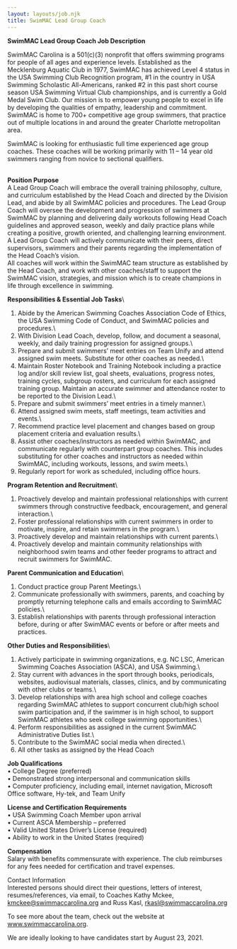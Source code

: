 ```yaml
---
layout: layouts/job.njk
title: SwimMAC Lead Group Coach
---
```

<!--StartFragment-->

**SwimMAC Lead Group Coach Job Description**

SwimMAC Carolina is a 501(c)(3) nonprofit that offers swimming programs for people of all ages and experience levels. Established as the Mecklenburg Aquatic Club in 1977, SwimMAC has achieved Level 4 status in the USA Swimming Club Recognition program, #1 in the country in USA Swimming Scholastic All-Americans, ranked #2 in this past short course season USA Swimming Virtual Club championships, and is currently a Gold Medal Swim Club. Our mission is to empower young people to excel in life by developing the qualities of empathy, leadership and commitment. SwimMAC is home to 700+ competitive age group swimmers, that practice out of multiple locations in and around the greater Charlotte metropolitan area.

<!--EndFragment-->

SwimMAC is looking for enthusiastic full time experienced age group coaches. These coaches will be working primarily with 11 – 14 year old swimmers ranging from novice to sectional qualifiers.

\
**Position Purpose**\
A Lead Group Coach will embrace the overall training philosophy, culture, and curriculum established by the Head Coach and directed by the Division Lead, and abide by all SwimMAC policies and procedures. The Lead Group Coach will oversee the development and progression of swimmers at SwimMAC by planning and delivering daily workouts following Head Coach guidelines and approved season, weekly and daily practice plans while creating a positive, growth oriented, and challenging learning environment. A Lead Group Coach will actively communicate with their peers, direct supervisors, swimmers and their parents regarding the implementation of the Head Coach’s vision.\
All coaches will work within the SwimMAC team structure as established by the Head Coach, and work with other coaches/staff to support the SwimMAC vision, strategies, and mission which is to create champions in life through excellence in swimming.

**Responsibilities & Essential Job Tasks**\
1. Abide by the American Swimming Coaches Association Code of Ethics, the USA Swimming Code of Conduct, and SwimMAC policies and procedures.\
2. With Division Lead Coach, develop, follow, and document a seasonal, weekly, and daily training progression for assigned groups.\
3. Prepare and submit swimmers’ meet entries on Team Unify and attend assigned swim meets. Substitute for other coaches as needed.\
4. Maintain Roster Notebook and Training Notebook including a practice log and/or skill review list, goal sheets, evaluations, progress notes, training cycles, subgroup rosters, and curriculum for each assigned training group. Maintain an accurate swimmer and attendance roster to be reported to the Division Lead.\
5. Prepare and submit swimmers’ meet entries in a timely manner.\
6. Attend assigned swim meets, staff meetings, team activities and events.\
7. Recommend practice level placement and changes based on group placement criteria and evaluation results.\
8. Assist other coaches/instructors as needed within SwimMAC, and communicate regularly with counterpart group coaches. This includes substituting for other coaches and instructors as needed within SwimMAC, including workouts, lessons, and swim meets.\
9. Regularly report for work as scheduled, including office hours.

**Program Retention and Recruitment**\
1. Proactively develop and maintain professional relationships with current swimmers through constructive feedback, encouragement, and general interaction.\
2. Foster professional relationships with current swimmers in order to motivate, inspire, and retain swimmers in the program.\
3. Proactively develop and maintain relationships with current parents.\
4. Proactively develop and maintain community relationships with neighborhood swim teams and other feeder programs to attract and recruit swimmers for SwimMAC.

**Parent Communication and Education**\
1. Conduct practice group Parent Meetings.\
2. Communicate professionally with swimmers, parents, and coaching by promptly returning telephone calls and emails according to SwimMAC policies.\
3. Establish relationships with parents through professional interaction before, during or after SwimMAC events or before or after meets and practices.

**Other Duties and Responsibilities**\
1. Actively participate in swimming organizations, e.g. NC LSC, American Swimming Coaches Association (ASCA), and USA Swimming.\
2. Stay current with advances in the sport through books, periodicals, websites, audiovisual materials, classes, clinics, and by communicating with other clubs or teams.\
3. Develop relationships with area high school and college coaches regarding SwimMAC athletes to support concurrent club/high school swim participation and, if the swimmer is in high school, to support SwimMAC athletes who seek college swimming opportunities.\
4. Perform responsibilities as assigned in the current SwimMAC Administrative Duties list.\
5. Contribute to the SwimMAC social media when directed.\
6. All other tasks as assigned by the Head Coach

**Job Qualifications**\
• College Degree (preferred)\
• Demonstrated strong interpersonal and communication skills\
• Computer proficiency, including email, internet navigation, Microsoft Office software, Hy-tek, and Team Unify

**License and Certification Requirements**\
• USA Swimming Coach Member upon arrival\
• Current ASCA Membership – preferred\
• Valid United States Driver’s License (required)\
• Ability to work in the United States (required)

**Compensation**\
Salary with benefits commensurate with experience. The club reimburses for any fees needed for certification and travel expenses.

Contact Information\
Interested persons should direct their questions, letters of interest, resumes/references, via email, to Coaches Kathy Mckee, kmckee@swimmaccarolina.org and Russ Kasl, rkasl@swimmaccarolina.org

To see more about the team, check out the website at www.swimmaccarolina.org.

We are ideally looking to have candidates start by August 23, 2021.